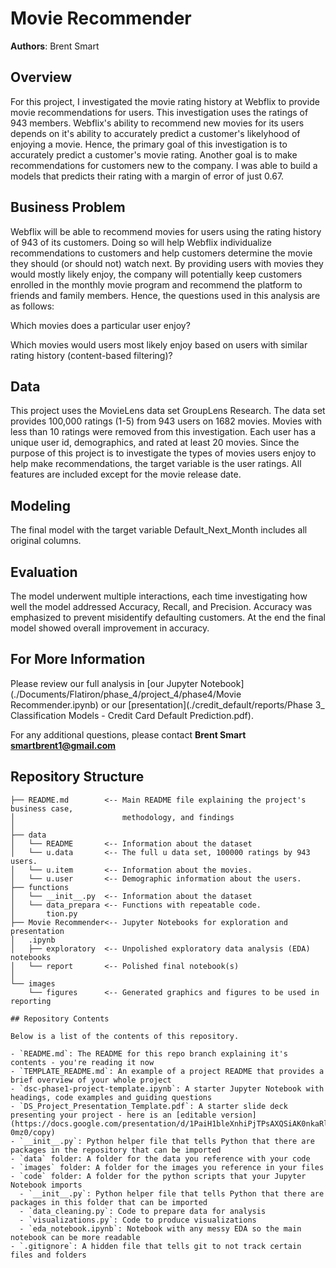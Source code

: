# Movie Recommender

**Authors**: Brent Smart

## Overview

For this project, I investigated the movie rating history at Webflix to provide movie recommendations for users. This investigation uses the ratings of 943 members. Webflix's ability to recommend new movies for its users depends on it's ability to accurately predict a customer's likelyhood of enjoying a movie. Hence, the primary goal of this investigation is to accurately predict a customer's movie rating. Another goal is to make recommendations for customers new to the company. I was able to build a models that predicts their rating with a margin of error of just 0.67.

## Business Problem

Webflix will be able to recommend movies for users using the rating history of 943 of its customers. Doing so will help Webflix individualize recommendations to customers and help customers determine the movie they should (or should not) watch next. By providing users with movies they would mostly likely enjoy, the company will potentially keep customers enrolled in the monthly movie program and recommend the platform to friends and family members. Hence, the questions used in this analysis are as follows:

Which movies does a particular user enjoy? 

Which movies would users most likely enjoy based on users with similar rating history (content-based filtering)?

## Data

This project uses the MovieLens data set GroupLens Research. The data set provides 100,000 ratings (1-5) from 943 users on 1682 movies. Movies with less than 10 ratings were removed from this investigation. Each user has a unique user id, demographics, and rated at least 20 movies. Since the purpose of this project is to investigate the types of movies users enjoy to help make recommendations, the target variable is the user ratings. All features are included except for the movie release date.


## Modeling

The final model with the target variable Default_Next_Month includes all original columns. 

## Evaluation

The model underwent multiple interactions, each time investigating how well the model addressed Accuracy, Recall, and Precision. Accuracy was emphasized to prevent misidentify defaulting customers. At the end the final model showed overall improvement in accuracy. 


## For More Information

Please review our full analysis in [our Jupyter Notebook](./Documents/Flatiron/phase_4/project_4/phase4/Movie Recommender.ipynb) or our [presentation](./credit_default/reports/Phase 3_ Classification Models - Credit Card Default Prediction.pdf).

For any additional questions, please contact **Brent Smart smartbrent1@gmail.com**

## Repository Structure

```
├── README.md        <-- Main README file explaining the project's business case,
│                        methodology, and findings
│
├── data             
│   └── README       <-- Information about the dataset
│   └── u.data       <-- The full u data set, 100000 ratings by 943 users.
│   └── u.item       <-- Information about the movies.
│   └── u.user       <-- Demographic information about the users.
├── functions            
│   └── __init__.py  <-- Information about the dataset
│   └── data_prepara <-- Functions with repeatable code.
│       tion.py
├── Movie Recommender<-- Jupyter Notebooks for exploration and presentation
│   .ipynb        
│   ├── exploratory  <-- Unpolished exploratory data analysis (EDA) notebooks
│   └── report       <-- Polished final notebook(s)
│
└── images            
    └── figures      <-- Generated graphics and figures to be used in reporting

## Repository Contents

Below is a list of the contents of this repository.

- `README.md`: The README for this repo branch explaining it's contents - you're reading it now
- `TEMPLATE_README.md`: An example of a project README that provides a brief overview of your whole project
- `dsc-phase1-project-template.ipynb`: A starter Jupyter Notebook with headings, code examples and guiding questions
- `DS_Project_Presentation_Template.pdf`: A starter slide deck presenting your project - here is an [editable version](https://docs.google.com/presentation/d/1PaiH1bleXnhiPjTPsAXQSiAK0nkaRlseQIr_Yb-0mz0/copy)
- `__init__.py`: Python helper file that tells Python that there are packages in the repository that can be imported
- `data` folder: A folder for the data you reference with your code
- `images` folder: A folder for the images you reference in your files
- `code` folder: A folder for the python scripts that your Jupyter Notebook imports
  - `__init__.py`: Python helper file that tells Python that there are packages in this folder that can be imported
  - `data_cleaning.py`: Code to prepare data for analysis
  - `visualizations.py`: Code to produce visualizations
  - `eda_notebook.ipynb`: Notebook with any messy EDA so the main notebook can be more readable
- `.gitignore`: A hidden file that tells git to not track certain files and folders
